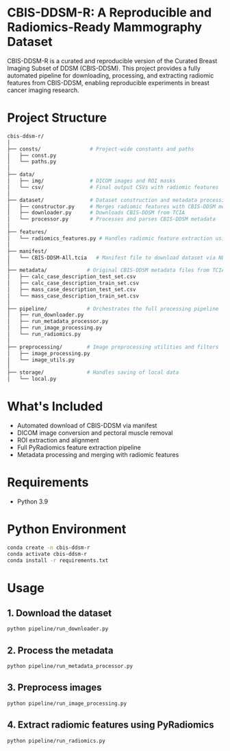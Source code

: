 # CBIS-DDSM-R: A Reproducible and Radiomics-Ready Mammography Dataset

CBIS-DDSM-R is a curated and reproducible version of the Curated Breast Imaging Subset of DDSM (CBIS-DDSM). This project provides a fully automated pipeline for downloading, processing, and extracting radiomic features from CBIS-DDSM, enabling reproducible experiments in breast cancer imaging research.


# Project Structure
```bash
cbis-ddsm-r/
│
├── consts/                # Project-wide constants and paths
│   ├── const.py
│   └── paths.py
│
├── data/
│   ├── img/               # DICOM images and ROI masks
│   └── csv/               # Final output CSVs with radiomic features
│
├── dataset/               # Dataset construction and metadata processing
│   ├── constructor.py     # Merges radiomic features with CBIS-DDSM metadata
│   ├── downloader.py      # Downloads CBIS-DDSM from TCIA
│   └── processor.py       # Processes and parses CBIS-DDSM metadata
│
├── features/
│   └── radiomics_features.py # Handles radiomic feature extraction using PyRadiomics
│
├── manifest/
│   └── CBIS-DDSM-All.tcia   # Manifest file to download dataset via NBIA Data Retriever
│
├── metadata/             # Original CBIS-DDSM metadata files from TCIA
│   ├── calc_case_description_test_set.csv
│   ├── calc_case_description_train_set.csv
│   ├── mass_case_description_test_set.csv
│   └── mass_case_description_train_set.csv
│
├── pipeline/             # Orchestrates the full processing pipeline
│   ├── run_downloader.py
│   ├── run_metadata_processor.py
│   ├── run_image_processing.py
│   └── run_radiomics.py
│
├── preprocessing/        # Image preprocessing utilities and filters
│   ├── image_processing.py
│   └── image_utils.py
│
├── storage/              # Handles saving of local data
│   └── local.py

```

# What's Included
- Automated download of CBIS-DDSM via manifest
- DICOM image conversion and pectoral muscle removal
- ROI extraction and alignment
- Full PyRadiomics feature extraction pipeline
- Metadata processing and merging with radiomic features

# Requirements
- Python 3.9

# Python Environment
```bash
conda create -n cbis-ddsm-r
conda activate cbis-ddsm-r
conda install -r requirements.txt
```


# Usage
## 1.  Download the dataset
```bash
python pipeline/run_downloader.py
```
## 2. Process the metadata
```bash
python pipeline/run_metadata_processor.py
```
## 3. Preprocess images
```bash
python pipeline/run_image_processing.py
```
## 4. Extract radiomic features using PyRadiomics
```bash
python pipeline/run_radiomics.py
```
